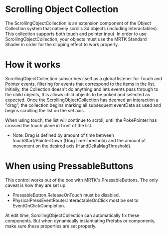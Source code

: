 # Scrolling Object Collection

The ScrollingObjectCollection is an extension component of the Object Collection system that natively scrolls 3d objects (including Interactables). This collection supports both touch and pointer input. In order to use ScrollingObjectCollection, your objects must use the MRTK Standard Shader in order for the clipping effect to work properly.

# How it works

ScrollingObjectCollection subscribes itself as a global listener for Touch and Pointer events, filtering for events that correspond to the items in the list. Initially, the Collection doesn't do anything and lets events pass through to the child objects, this allows child objects to be poked and selected as expected. Once the ScrollingObjectCollection has deemed an interaction a "drag", the collection begins marking all subsequent eventData as used and begins scrolling the list on the set axis.

When using touch, the list will continue to scroll, until the PokePointer has crossed the touch plane in front of the list.

* Note: Drag is defined by amount of time between touchStart/PointerDown (DragTimeThreshold) and the amount of movement on the desired axis (HandDeltaMagThreshold).

# When using PressableButtons

This control works out of the box with MRTK's PressableButtons. The only caveat is how they are set up.

- PressableButton.ReleaseOnTouch must be disabled.
- PhysicalPressEventRouter.InteractableOnClick most be set to EventOnClickCompletion.

At edit time, ScrollingObjectCollection can automatically fix these components. But when dynamically instantiating Prefabs or components, make sure these properties are set properly.